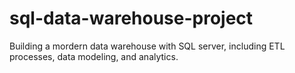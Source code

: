 # sql-data-warehouse-project
Building a mordern data warehouse with SQL server, including ETL processes, data modeling, and analytics.
